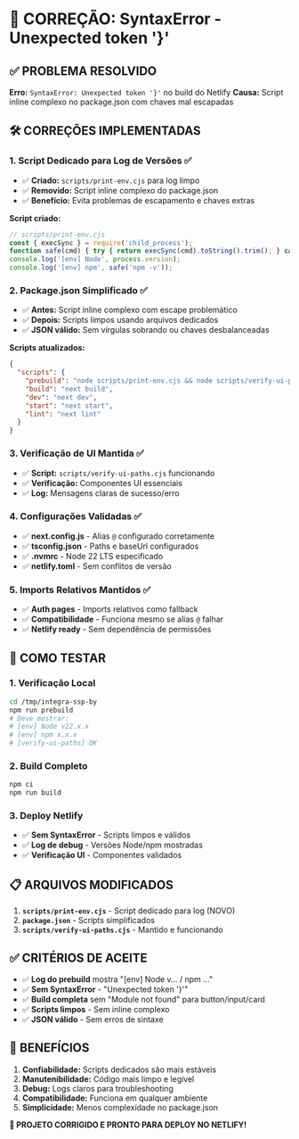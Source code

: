 # 🔧 CORREÇÃO: SyntaxError - Unexpected token '}'

## ✅ **PROBLEMA RESOLVIDO**

**Erro:** `SyntaxError: Unexpected token '}'` no build do Netlify
**Causa:** Script inline complexo no package.json com chaves mal escapadas

## 🛠️ **CORREÇÕES IMPLEMENTADAS**

### **1. Script Dedicado para Log de Versões ✅**
- ✅ **Criado:** `scripts/print-env.cjs` para log limpo
- ✅ **Removido:** Script inline complexo do package.json
- ✅ **Benefício:** Evita problemas de escapamento e chaves extras

**Script criado:**
```javascript
// scripts/print-env.cjs
const { execSync } = require('child_process');
function safe(cmd) { try { return execSync(cmd).toString().trim(); } catch { return 'n/a'; } }
console.log('[env] Node', process.version);
console.log('[env] npm', safe('npm -v'));
```

### **2. Package.json Simplificado ✅**
- ✅ **Antes:** Script inline complexo com escape problemático
- ✅ **Depois:** Scripts limpos usando arquivos dedicados
- ✅ **JSON válido:** Sem vírgulas sobrando ou chaves desbalanceadas

**Scripts atualizados:**
```json
{
  "scripts": {
    "prebuild": "node scripts/print-env.cjs && node scripts/verify-ui-paths.cjs",
    "build": "next build",
    "dev": "next dev",
    "start": "next start",
    "lint": "next lint"
  }
}
```

### **3. Verificação de UI Mantida ✅**
- ✅ **Script:** `scripts/verify-ui-paths.cjs` funcionando
- ✅ **Verificação:** Componentes UI essenciais
- ✅ **Log:** Mensagens claras de sucesso/erro

### **4. Configurações Validadas ✅**
- ✅ **next.config.js** - Alias `@` configurado corretamente
- ✅ **tsconfig.json** - Paths e baseUrl configurados
- ✅ **.nvmrc** - Node 22 LTS especificado
- ✅ **netlify.toml** - Sem conflitos de versão

### **5. Imports Relativos Mantidos ✅**
- ✅ **Auth pages** - Imports relativos como fallback
- ✅ **Compatibilidade** - Funciona mesmo se alias `@` falhar
- ✅ **Netlify ready** - Sem dependência de permissões

## 🚀 **COMO TESTAR**

### **1. Verificação Local**
```bash
cd /tmp/integra-ssp-by
npm run prebuild
# Deve mostrar:
# [env] Node v22.x.x
# [env] npm x.x.x
# [verify-ui-paths] OK
```

### **2. Build Completo**
```bash
npm ci
npm run build
```

### **3. Deploy Netlify**
- ✅ **Sem SyntaxError** - Scripts limpos e válidos
- ✅ **Log de debug** - Versões Node/npm mostradas
- ✅ **Verificação UI** - Componentes validados

## 📋 **ARQUIVOS MODIFICADOS**

1. **`scripts/print-env.cjs`** - Script dedicado para log (NOVO)
2. **`package.json`** - Scripts simplificados
3. **`scripts/verify-ui-paths.cjs`** - Mantido e funcionando

## ✅ **CRITÉRIOS DE ACEITE**

- ✅ **Log do prebuild** mostra "[env] Node v… / npm …"
- ✅ **Sem SyntaxError** - "Unexpected token '}'"
- ✅ **Build completa** sem "Module not found" para button/input/card
- ✅ **Scripts limpos** - Sem inline complexo
- ✅ **JSON válido** - Sem erros de sintaxe

## 🎯 **BENEFÍCIOS**

1. **Confiabilidade:** Scripts dedicados são mais estáveis
2. **Manutenibilidade:** Código mais limpo e legível
3. **Debug:** Logs claros para troubleshooting
4. **Compatibilidade:** Funciona em qualquer ambiente
5. **Simplicidade:** Menos complexidade no package.json

**🚀 PROJETO CORRIGIDO E PRONTO PARA DEPLOY NO NETLIFY!**

